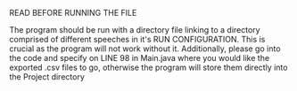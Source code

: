 READ BEFORE RUNNING THE FILE

The program should be run with a directory file linking to a directory comprised of different speeches in it's RUN CONFIGURATION.
This is crucial as the program will not work without it. Additionally, please go into the code and specify on LINE 98 in Main.java
where you would like the exported .csv files to go, otherwise the program will store them directly into the Project directory

